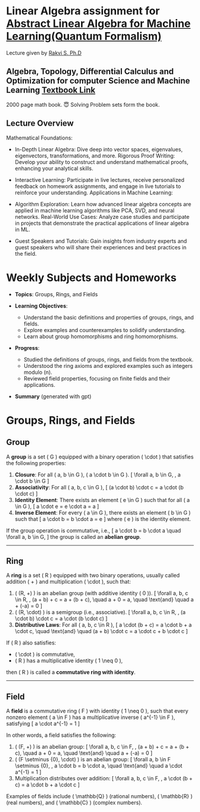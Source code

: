 # Linear Algebra assignment for [Abstract Linear Algebra for Machine Learning(Quantum Formalism)](https://quantumformalism.com/abstract-linear-algebra-for-ml)
Lecture given by [Rakvi S. Ph.D](https://raakvi.wixsite.com/rakvi)
## Algebra, Topology, Differential Calculus and Optimization for computer Science and Machine Learning [Textbook Link](https://www.cis.upenn.edu/~jean/math-deep.pdf)
2000 page math book. 😇
Solving Problem sets form the book.

## Lecture Overview

Mathematical Foundations:

* In-Depth Linear Algebra: Dive deep into vector spaces, eigenvalues, eigenvectors, transformations, and more.
Rigorous Proof Writing: Develop your ability to construct and understand mathematical proofs, enhancing your analytical skills.
* Interactive Learning: Participate in live lectures, receive personalized feedback on homework assignments, and engage in live tutorials to reinforce your understanding.
Applications in Machine Learning:

* Algorithm Exploration: Learn how advanced linear algebra concepts are applied in machine learning algorithms like PCA, SVD, and neural networks.
Real-World Use Cases: Analyze case studies and participate in projects that demonstrate the practical applications of linear algebra in ML.
* Guest Speakers and Tutorials: Gain insights from industry experts and guest speakers who will share their experiences and best practices in the field.

# Weekly Subjects and Homeworks

- **Topics**: Groups, Rings, and Fields  
- **Learning Objectives**:  
  - Understand the basic definitions and properties of groups, rings, and fields.  
  - Explore examples and counterexamples to solidify understanding.  
  - Learn about group homomorphisms and ring homomorphisms.  

- **Progress**:  
  - Studied the definitions of groups, rings, and fields from the textbook.  
  - Understood the ring axioms and explored examples such as integers modulo \(n\).  
  - Reviewed field properties, focusing on finite fields and their applications.
 
- **Summary** (generated with gpt) 
# Groups, Rings, and Fields

## Group
A **group** is a set \( G \) equipped with a binary operation \( \cdot \) that satisfies the following properties:
1. **Closure**: For all \( a, b \in G \), \( a \cdot b \in G \).
   \[
   \forall a, b \in G, \, a \cdot b \in G
   \]
2. **Associativity**: For all \( a, b, c \in G \),
   \[
   (a \cdot b) \cdot c = a \cdot (b \cdot c)
   \]
3. **Identity Element**: There exists an element \( e \in G \) such that for all \( a \in G \),
   \[
   a \cdot e = e \cdot a = a
   \]
4. **Inverse Element**: For every \( a \in G \), there exists an element \( b \in G \) such that
   \[
   a \cdot b = b \cdot a = e
   \]
where \( e \) is the identity element.

If the group operation is commutative, i.e.,
\[
a \cdot b = b \cdot a \quad \forall a, b \in G,
\]
the group is called an **abelian group**.

---

## Ring
A **ring** is a set \( R \) equipped with two binary operations, usually called addition \( + \) and multiplication \( \cdot \), such that:
1. \( (R, +) \) is an abelian group (with additive identity \( 0 \)).
   \[
   \forall a, b, c \in R, \, (a + b) + c = a + (b + c), \quad a + 0 = a, \quad \text{and} \quad a + (-a) = 0
   \]
2. \( (R, \cdot) \) is a semigroup (i.e., associative).
   \[
   \forall a, b, c \in R, \, (a \cdot b) \cdot c = a \cdot (b \cdot c)
   \]
3. **Distributive Laws**: For all \( a, b, c \in R \),
   \[
   a \cdot (b + c) = a \cdot b + a \cdot c, \quad \text{and} \quad (a + b) \cdot c = a \cdot c + b \cdot c
   \]

If \( R \) also satisfies:
- \( \cdot \) is commutative,
- \( R \) has a multiplicative identity \( 1 \neq 0 \),

then \( R \) is called a **commutative ring with identity**.

---

## Field
A **field** is a commutative ring \( F \) with identity \( 1 \neq 0 \), such that every nonzero element \( a \in F \) has a multiplicative inverse \( a^{-1} \in F \), satisfying
\[
a \cdot a^{-1} = 1
\]

In other words, a field satisfies the following:
1. \( (F, +) \) is an abelian group:
   \[
   \forall a, b, c \in F, \, (a + b) + c = a + (b + c), \quad a + 0 = a, \quad \text{and} \quad a + (-a) = 0
   \]
2. \( (F \setminus \{0\}, \cdot) \) is an abelian group:
   \[
   \forall a, b \in F \setminus \{0\}, \, a \cdot b = b \cdot a, \quad \text{and} \quad a \cdot a^{-1} = 1
   \]
3. Multiplication distributes over addition:
   \[
   \forall a, b, c \in F, \, a \cdot (b + c) = a \cdot b + a \cdot c
   \]

Examples of fields include \( \mathbb{Q} \) (rational numbers), \( \mathbb{R} \) (real numbers), and \( \mathbb{C} \) (complex numbers).




